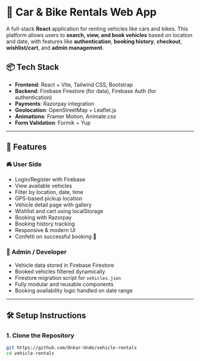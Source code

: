 # 🚗 Car & Bike Rentals Web App

A full-stack **React** application for renting vehicles like cars and bikes. This platform allows users to **search, view, and book vehicles** based on location and date, with features like **authentication**, **booking history**, **checkout**, **wishlist/cart**, and **admin management**.

## 📦 Tech Stack

- **Frontend**: React + Vite, Tailwind CSS, Bootstrap
- **Backend**: Firebase Firestore (for data), Firebase Auth (for authentication)
- **Payments**: Razorpay integration
- **Geolocation**: OpenStreetMap + Leaflet.js
- **Animations**: Framer Motion, Animate.css
- **Form Validation**: Formik + Yup

---

## 🔑 Features

### 🚘 User Side
- Login/Register with Firebase
- View available vehicles
- Filter by location, date, time
- GPS-based pickup location
- Vehicle detail page with gallery
- Wishlist and cart using localStorage
- Booking with Razorpay
- Booking history tracking
- Responsive & modern UI
- Confetti on successful booking 🎉

### 🔧 Admin / Developer
- Vehicle data stored in Firebase Firestore
- Booked vehicles filtered dynamically
- Firestore migration script for `vehicles.json`
- Fully modular and reusable components
- Booking availability logic handled on date range

---

## 🛠️ Setup Instructions

### 1. Clone the Repository

```bash
git https://github.com/Onkar-Unde/vehicle-rentals
cd vehicle-rentals
